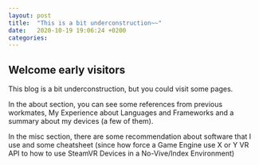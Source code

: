 ```yaml
---
layout: post
title:  "This is a bit underconstruction~~"
date:   2020-10-19 19:06:24 +0200
categories: 
---
```


## Welcome early visitors

This blog is a bit underconstruction, but you could visit some pages.

In the about section, you can see some references from previous workmates, My Experience about Languages and Frameworks and a summary about my devices (a few of them).

In the misc section, there are some recommendation about software that I use and some cheatsheet (since how force a Game Engine use X or Y VR API to how to use SteamVR Devices in a No-Vive/Index Environment)